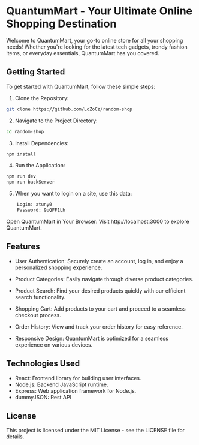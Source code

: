 # QuantumMart - Your Ultimate Online Shopping Destination

Welcome to QuantumMart, your go-to online store for all your shopping needs! Whether you're looking for the latest tech gadgets, trendy fashion items, or everyday essentials, QuantumMart has you covered.

## Getting Started

To get started with QuantumMart, follow these simple steps:

1. Clone the Repository:

```bash
git clone https://github.com/LoZoCz/random-shop
```

2. Navigate to the Project Directory:

```bash
cd random-shop
```

3. Install Dependencies:

```bash
npm install
```

4. Run the Application:

```bash
npm run dev
npm run backServer
```

5. When you want to login on a site, use this data:

```bash
    Login: atuny0
    Password: 9uQFF1Lh
```

Open QuantumMart in Your Browser:
Visit http://localhost:3000 to explore QuantumMart.

## Features

- User Authentication: Securely create an account, log in, and enjoy a personalized shopping experience.

- Product Categories: Easily navigate through diverse product categories.
- Product Search: Find your desired products quickly with our efficient search functionality.
- Shopping Cart: Add products to your cart and proceed to a seamless checkout process.
- Order History: View and track your order history for easy reference.
- Responsive Design: QuantumMart is optimized for a seamless experience on various devices.

## Technologies Used

- React: Frontend library for building user interfaces.
- Node.js: Backend JavaScript runtime.
- Express: Web application framework for Node.js.
- dummyJSON: Rest API

## License

This project is licensed under the MIT License - see the LICENSE file for details.
